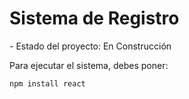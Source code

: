 <h1>Sistema de Registro</h1>
  - Estado del proyecto: En Construcción

Para ejecutar el sistema, debes poner: 

```npm install react```

